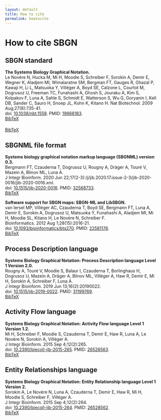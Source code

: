 ```yaml
---
layout: default
title: How to cite
permalink: howtocite
---
```


# How to cite SBGN

## SBGN standard

**The Systems Biology Graphical Notation.**  
Le Novère N, Hucka M, Mi H, Moodie S, Schreiber F, Sorokin A, Demir E, Wegner K, Aladjem MI, Wimalaratne SM, Bergman FT, Gauges R, Ghazal P, Kawaji H, Li L, Matsuoka Y, Villéger A, Boyd SE, Calzone L, Courtot M, Dogrusoz U, Freeman TC, Funahashi A, Ghosh S, Jouraku A, Kim S, Kolpakov F, Luna A, Sahle S, Schmidt E, Watterson S, Wu G, Goryanin I, Kell DB, Sander C, Sauro H, Snoep JL, Kohn K, Kitano H. Nat Biotechnol. 2009 Aug;27(8):735-41.  
doi: [10.1038/nbt.1558](https://doi.org/10.1038/nbt.1558). PMID: [19668183](https://www.ncbi.nlm.nih.gov/pubmed/19668183).  
[BibTeX](downloads/bibtex/lenovere2009.bib)
<p style="padding-top:6px;"><a href="downloads/bibtex/lenovere2009.bib">BibTeX</a></p>

## SBGNML file format

**Systems biology graphical notation markup language (SBGNML) version 0.3.**  
Bergmann FT, Czauderna T, Dogrusoz U, Rougny A, Dräger A, Touré V, Mazein A, Blinov ML, Luna A.  
J Integr Bioinform. 2020 Jun 22;17(2-3):/j/jib.2020.17.issue-2-3/jib-2020-0016/jib-2020-0016.xml.  
doi: [10.1515/jib-2020-0016](https://doi.org/10.1515/jib-2020-0016). PMID: [32568733](https://www.ncbi.nlm.nih.gov/pubmed/32568733).  
[BibTeX](downloads/bibtex/bergmann2020.bib)

**Software support for SBGN maps: SBGN-ML and LibSBGN.**  
van Iersel MP, Villéger AC, Czauderna T, Boyd SE, Bergmann FT, Luna A, Demir E, Sorokin A, Dogrusoz U, Matsuoka Y, Funahashi A, Aladjem MI, Mi H, Moodie SL, Kitano H, Le Novère N, Schreiber F.  
Bioinformatics. 2012 Aug 1;28(15):2016-21.  
doi: [10.1093/bioinformatics/bts270](https://doi.org/10.1093/bioinformatics/bts270). PMID: [22581176](https://www.ncbi.nlm.nih.gov/pubmed/22581176).  
[BibTeX](downloads/bibtex/vaniersel2012.bib)

## Process Description language

**Systems Biology Graphical Notation: Process Description language Level 1 Version 2.0.**  
Rougny A, Touré V, Moodie S, Balaur I, Czauderna T, Borlinghaus H, Dogrusoz U, Mazein A, Dräger A, Blinov ML, Villéger A, Haw R, Demir E, Mi H, Sorokin A, Schreiber F, Luna A.  
J Integr Bioinform. 2019 Jun 13;16(2):20190022.  
doi: [10.1515/jib-2019-0022](https://doi.org/10.1515/jib-2019-0022). PMID: [31199769](https://www.ncbi.nlm.nih.gov/pubmed/31199769).  
[BibTeX](downloads/bibtex/rougny2019.bib)

## Activity Flow language

**Systems Biology Graphical Notation: Activity Flow language Level 1 Version 1.2.**  
Mi H, Schreiber F, Moodie S, Czauderna T, Demir E, Haw R, Luna A, Le Novère N, Sorokin A, Villéger A.  
J Integr Bioinform. 2015 Sep 4;12(2):265.  
doi: [10.2390/biecoll-jib-2015-265](https://doi.org/10.2390/biecoll-jib-2015-265). PMID: [26528563](https://www.ncbi.nlm.nih.gov/pubmed/26528563).  
[BibTeX](downloads/bibtex/mi2015.bib)

## Entity Relationships language

**Systems Biology Graphical Notation: Entity Relationship language Level 1 Version 2.**  
Sorokin A, Le Novère N, Luna A, Czauderna T, Demir E, Haw R, Mi H, Moodie S, Schreiber F, Villéger A.  
J Integr Bioinform. 2015 Sep 4;12(2):264.  
doi: [10.2390/biecoll-jib-2015-264](https://doi.org/10.2390/biecoll-jib-2015-264).  PMID: [26528562](https://www.ncbi.nlm.nih.gov/pubmed/26528562).  
[BibTeX](downloads/bibtex/sorokin2015.bib)
